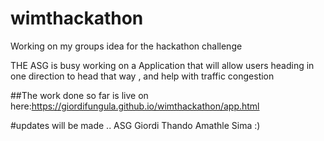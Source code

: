# wimthackathon
Working on my groups idea for the hackathon challenge

THE ASG is busy working on a Application that will allow users heading in one direction to head that way , and help with traffic congestion 

##The work done so far is live on here:https://giordifungula.github.io/wimthackathon/app.html

#updates will be made ..
ASG
Giordi Thando
Amathle Sima :)
